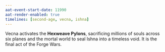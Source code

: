 ```yaml
---
aat-event-start-date: 11990
aat-render-enabled: true
timelines: [second-age, vecna, ishna]
---
```



Vecna activates the **Hexweave Pylons**, sacrificing millions of souls across six planes and the mortal world to seal Ishna into a timeless void. It is the final act of the Forge Wars.
